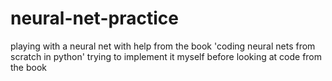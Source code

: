 # neural-net-practice
playing with a neural net with help from the book 'coding neural nets from scratch in python'
trying to implement it myself before looking at code from the book
